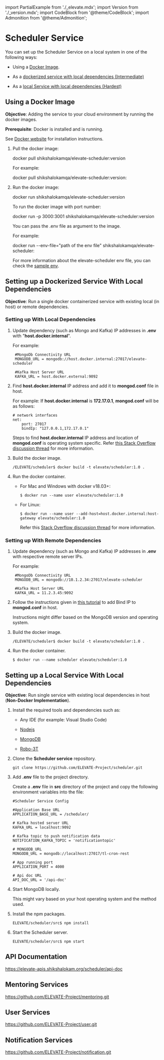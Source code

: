 import PartialExample from './_elevate.mdx';
import Version from './_version.mdx';
import CodeBlock from '@theme/CodeBlock';
import Admonition from '@theme/Admonition';

# Scheduler Service

You can set up the <PartialExample elevate /> Scheduler Service on a local system in one of the following ways:

* Using a [Docker Image](#using-a-docker-image).
* As a [dockerized service with local dependencies (Intermediate)](#setting-up-a-dockerized-service-with-local-dependencies)

* As a [local Service with local dependencies (Hardest)](#setting-up-a-local-service-with-local-dependencies)

## Using a Docker Image

**Objective**: Adding the service to your cloud environment by running the docker images.

**Prerequisite**: Docker is installed and is running.

<Admonition type="info">
<p>See <a href="http://www.docker.io/gettingstarted/#h_installation">Docker website</a> for installation instructions.</p>
</Admonition>

1. Pull the docker image:

    <CodeBlock language="jsx">
    docker pull shikshalokamqa/elevate-scheduler:version
    </CodeBlock>
    
    For example:

    <CodeBlock language="jsx">
    docker pull shikshalokamqa/elevate-scheduler:version:<Version version />
    </CodeBlock>

2. Run the docker image:

    <CodeBlock language="jsx">
    docker run shikshalokamqa/elevate-scheduler:version
    </CodeBlock>

    To run the docker image with port number:

    <CodeBlock language="jsx">
    docker run -p 3000:3001 shikshalokamqa/elevate-scheduler:version
    </CodeBlock>

    You can pass the .env file as argument to the image.

    For example:

    <CodeBlock language="jsx">
    docker run --env-file="path of the env file" shikshalokamqa/elevate-scheduler:<Version version />
    </CodeBlock>

    <Admonition type="info">
    <p>For more information about the elevate-scheduler env file, you can check the <a href="https://github.com/ELEVATE-Project/scheduler/blob/master/src/.env.sample">sample env</a>.</p>
    </Admonition>

## Setting up a Dockerized Service With Local Dependencies

**Objective**: Run a single docker containerized service with existing local (in host) or remote dependencies.

### Setting up With Local Dependencies

1. Update dependency (such as Mongo and Kafka) IP addresses in **.env** with "**host.docker.internal**".

    For example:

    ```
     #MongoDb Connectivity URL
     MONGODB_URL = mongodb://host.docker.internal:27017/elevate-scheduler

     #Kafka Host Server URL
     KAFKA_URL = host.docker.external:9092
    ```

2. Find **host.docker.internal** IP address and add it to **mongod.conf** file in host.

    For example: If **host.docker.internal** is **172.17.0.1**,
    **mongod.conf** will be as follows:

    ```
    # network interfaces
    net:
        port: 27017
        bindIp: "127.0.0.1,172.17.0.1"
    ```

    <Admonition type="note">
    <p>Steps to find <b>host.docker.internal</b> IP address and location of <b>mongod.conf</b> is operating system specific. Refer <a href="https://stackoverflow.com/questions/22944631/how-to-get-the-ip-address-of-the-docker-host-from-inside-a-docker-container">this Stack Overflow discussion thread</a> for more information.</p>
    </Admonition>

3. Build the docker image.
    ```
    /ELEVATE/scheduler$ docker build -t elevate/scheduler:1.0 .

    ```
4. Run the docker container.

    - For Mac and Windows with docker v18.03+:

        ```
        $ docker run --name user elevate/scheduler:1.0
        ```

    - For Linux:
        ```
        $ docker run --name user --add-host=host.docker.internal:host-gateway elevate/scheduler:1.0
        ```
        Refer this [Stack Overflow discussion thread](https://stackoverflow.com/a/24326540) for more information.

### Setting up With Remote Dependencies 

1. Update dependency (such as Mongo and Kafka) IP addresses in **.env** with respective remote server IPs.

    For example:

    ```
     #MongoDb Connectivity URL
     MONGODB_URL = mongodb://10.1.2.34:27017/elevate-scheduler

     #Kafka Host Server URL
     KAFKA_URL = 11.2.3.45:9092
    ```

2.  Follow the instructions given in [this tutorial](https://www.digitalocean.com/community/tutorials/how-to-configure-remote-access-for-mongodb-on-ubuntu-20-04) to add Bind IP to **mongod.conf** in host.

    <Admonition type="note">
    <p>Instructions might differ based on the MongoDB version and operating system.</p>
    </Admonition>

3. Build the docker image.
    ```
    /ELEVATE/scheduler$ docker build -t elevate/scheduler:1.0 .
    
    ```
4. Run the docker container.

    ```
    $ docker run --name scheduler elevate/scheduler:1.0
    ```

## Setting up a Local Service With Local Dependencies

**Objective**: Run single service with existing local dependencies in host (**Non-Docker Implementation**).

1. Install the required tools and dependencies such as:

    * Any IDE (for example: Visual Studio Code)

    * [Nodejs](https://nodejs.org/en/download/)

    * [MongoDB](https://docs.mongodb.com/manual/installation/)
    
    * [Robo-3T](https://robomongo.org/)

2. Clone the **Scheduler service** repository.

    ```
    git clone https://github.com/ELEVATE-Project/scheduler.git
    ```

3. Add **.env** file to the project directory.

    Create a **.env** file in **src** directory of the project and copy the following environment variables into the file:

    ```
    #Scheduler Service Config

    #Application Base URL
    APPLICATION_BASE_URL = /scheduler/

    # Kafka hosted server URL
    KAFKA_URL = localhost:9092

    # Kafka topic to push notification data
    NOTIFICATION_KAFKA_TOPIC = 'notificationtopic'

    # MONGODB_URL
    MONGODB_URL = mongodb://localhost:27017/tl-cron-rest

    # App running port
    APPLICATION_PORT = 4000

    # Api doc URL
    API_DOC_URL = '/api-doc'
    ```

4. Start MongoDB locally.

    <Admonition type="note">
    <p>This might vary based on your host operating system and the method used.</p>
    </Admonition>

5. Install the npm packages.

    ```
    ELEVATE/scheduler/src$ npm install
    ```

6. Start the Scheduler server.

    ```
    ELEVATE/scheduler/src$ npm start
    ```

## API Documentation 

https://elevate-apis.shikshalokam.org/scheduler/api-doc

## Mentoring Services

https://github.com/ELEVATE-Project/mentoring.git

## User Services

https://github.com/ELEVATE-Project/user.git

## Notification Services

https://github.com/ELEVATE-Project/notification.git